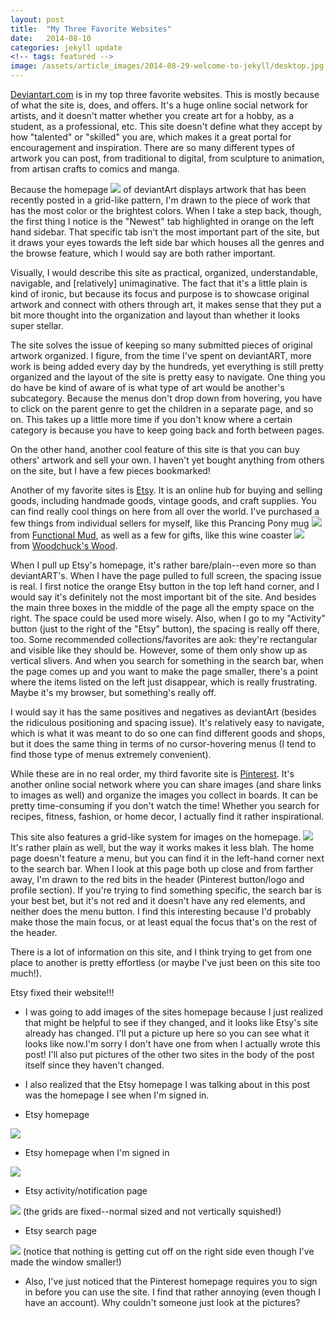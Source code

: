 ```yaml
---
layout: post
title:  "My Three Favorite Websites"
date:   2014-08-10
categories: jekyll update
<!-- tags: featured -->
image: /assets/article_images/2014-08-29-welcome-to-jekyll/desktop.jpg
---
```


[Deviantart.com](http://deviantart.com) is in my top three favorite websites.  This is mostly because of what the site is, does, and offers.  It's a huge online social network for artists, and it doesn't matter whether you create art for a hobby, as a student, as a professional, etc.  This site doesn't define what they accept by how "talented" or "skilled" you are, which makes it a great portal for encouragement and inspiration. There are so many different types of artwork you can post, from traditional to digital, from sculpture to animation, from artisan crafts to comics and manga.

Because the homepage <img src="/assets/images/da_homepage.png">
of deviantArt displays artwork that has been recently posted in a grid-like pattern, I'm drawn to the piece of work that has the most color or the brightest colors.  When I take a step back, though, the first thing I notice is the "Newest" tab highlighted in orange on the left hand sidebar.  That specific tab isn't the most important part of the site, but it draws your eyes towards the left side bar which houses all the genres and the browse feature, which I would say are both rather important.


Visually, I would describe this site as practical, organized, understandable, navigable, and [relatively] unimaginative. The fact that it's a little plain is kind of ironic, but because its focus and purpose is to showcase original artwork and connect with others through art, it makes sense that they put a bit more thought into the organization and layout than whether it looks super stellar.


The site solves the issue of keeping so many submitted pieces of original artwork organized.  I figure, from the time I've spent on deviantART, more work is being added every day by the hundreds, yet everything is still pretty organized and the layout of the site is pretty easy to navigate.  One thing you do have be kind of aware of is what type of art would be another's subcategory.  Because the menus don't drop down from hovering, you have to click on the parent genre to get the children in a separate page, and so on.  This takes up a little more time if you don't know where a certain category is because you have to keep going back and forth between pages.


On the other hand, another cool feature of this site is that you can buy others' artwork and sell your own.  I haven't yet bought anything from others on the site, but I have a few pieces bookmarked!


Another of my favorite sites is [Etsy](http://etsy.com/). It is an online hub for buying and selling goods, including handmade goods, vintage goods, and craft supplies.  You can find really cool things on here from all over the world.  I've purchased a few things from individual sellers for myself, like this Prancing Pony mug <img src="/assets/images/prancing_pony_mug.jpeg">from [Functional Mud](http://etsy.com/shop/FunctionalMud?ref=l2-shopheader-name/), as well as a few for gifts, like this wine coaster <img src="/assets/images/wine_coaster.jpeg"> from [Woodchuck's Wood](https://www.etsy.com/shop/woodchuckswood?ref=l2-shopheader-name).


When I pull up Etsy's homepage, it's rather bare/plain--even more so than deviantART's.  When I have the page pulled to full screen, the spacing issue is real.  I first notice the orange Etsy button in the top left hand corner, and I would say it's definitely not the most important bit of the site.  And besides the main three boxes in the middle of the page  all the empty space on the right. The space could be used more wisely. Also, when I go to my "Activity" button (just to the right of the "Etsy" button), the spacing is really off there, too. Some recommended collections/favorites are aok: they're rectangular and visible like they should be. However, some of them only show up as vertical slivers. And when you search for something in the search bar, when the page comes up and you want to make the page smaller, there's a point where the items  listed on the left just disappear, which is really frustrating. Maybe it's my browser, but something's really off.

I would say it has the same positives and negatives as deviantArt (besides the ridiculous positioning and spacing issue).  It's relatively easy to navigate, which is what it was meant to do so one can find different goods and shops, but it does the same thing in terms of no cursor-hovering menus (I tend to find those type of menus extremely convenient).

While these are in no real order, my third favorite site is [Pinterest](http://www.pinterest.com).  It's another online social network where you can share images (and share links to images as well) and organize the images you collect in boards. It can be pretty time-consuming if you don't watch the time! Whether you search for recipes, fitness, fashion, or home decor, I actually find it rather inspirational.


This site also features a grid-like system for images on the homepage. <img src="/assets/images/pinterest_home.png"> It's rather plain as well, but the way it works makes it less blah.  The home page doesn't feature a menu, but you can find it in the left-hand corner next to the search bar.  When I look at this page both up close and from farther away, I'm drawn to the red bits in the header (Pinterest button/logo and profile section). If you're trying to find something specific, the search bar is your best bet, but it's not red and it doesn't have any red elements, and neither does the menu button.  I find this interesting because I'd probably make those the main focus, or at least equal the focus that's on the rest of the header.

There is a lot of information on this site, and I think trying to get from one place to another is pretty effortless (or maybe I've just been on this site too much!).


Etsy fixed their website!!!

  - I was going to add images of the sites homepage because I just realized that might be helpful to see if they changed, and it looks like Etsy's site already has changed.  I'll put a picture up here so you can see what it looks like now.I'm sorry I don't have one from when I actually wrote this post!  I'll also put pictures of the other two sites in the body of the post itself since they haven't changed.

  - I also realized that the Etsy homepage I was talking about in this post was the homepage I see when I'm signed in.
  - Etsy homepage
  <img src="/assets/images/etsy_home.png">

  - Etsy homepage when I'm signed in
  <img src="/assets/images/etsy_home_signin.png">

  - Etsy activity/notification page
  <img src="/assets/images/etsy_activity_page.png">
  (the grids are fixed--normal sized and not vertically squished!)

  - Etsy search page
  <img src="/assets/images/etsy_search_page.png">
  (notice that nothing is getting cut off on the right side even though I've made the window smaller!)

  - Also, I've just noticed that the Pinterest homepage requires you to sign in before you can use the site.  I find that rather annoying (even though I have an account).  Why couldn't someone just look at the pictures?
